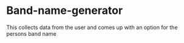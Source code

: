 # Band-name-generator
This collects data from the user and comes up with an option for the persons band name 
